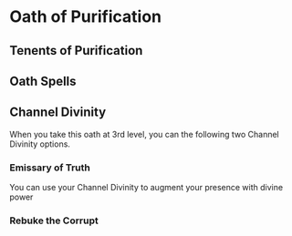 # Oath of Purification

## Tenents of Purification

## Oath Spells

## Channel Divinity

When you take this oath at 3rd level, you can the following two Channel Divinity options.

### Emissary of Truth

You can use your Channel Divinity to augment your presence with divine power

### Rebuke the Corrupt

